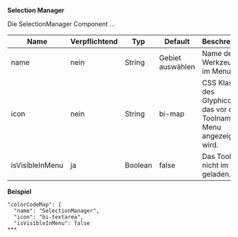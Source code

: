 **Selection Manager**

Die SelectionManager Component ...

|Name|Verpflichtend|Typ|Default|Beschreibung|
|----|-------------|---|-------|------------|
|name|nein|String|Gebiet auswählen|Name des Werkzeuges im Menu.|
|icon|nein|String|bi-map|CSS Klasse des Glyphicons, das vor dem Toolnamen im Menu angezeigt wird.|
|isVisibleInMenu|ja|Boolean|false|Das Tool wird nicht im Menü geladen.|

**Beispiel**
```
"colorCodeMap": {
  "name": "SelectionManager",
  "icon": "bi-textarea",
  "isVisibleInMenu": false
***
